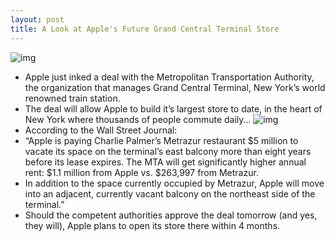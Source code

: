 ```yaml
---
layout: post
title: A Look at Apple's Future Grand Central Terminal Store
---
```

![img](http://media.idownloadblog.com/wp-content/uploads/2011/07/Apple-Store-Grand-Terminal-Preview.jpg)
* Apple just inked a deal with the Metropolitan Transportation Authority, the organization that manages Grand Central Terminal, New York’s world renowned train station.
* The deal will allow Apple to build it’s largest store to date, in the heart of New York where thousands of people commute daily…
![img](http://media.idownloadblog.com/wp-content/uploads/2011/07/Apple-Store-Grand-Station.jpg)
* According to the Wall Street Journal:
* “Apple is paying Charlie Palmer’s Metrazur restaurant $5 million to vacate its space on the terminal’s east balcony more than eight years before its lease expires. The MTA will get significantly higher annual rent: $1.1 million from Apple vs. $263,997 from Metrazur.
* In addition to the space currently occupied by Metrazur, Apple will move into an adjacent, currently vacant balcony on the northeast side of the terminal.”
* Should the competent authorities approve the deal tomorrow (and yes, they will), Apple plans to open its store there within 4 months.

